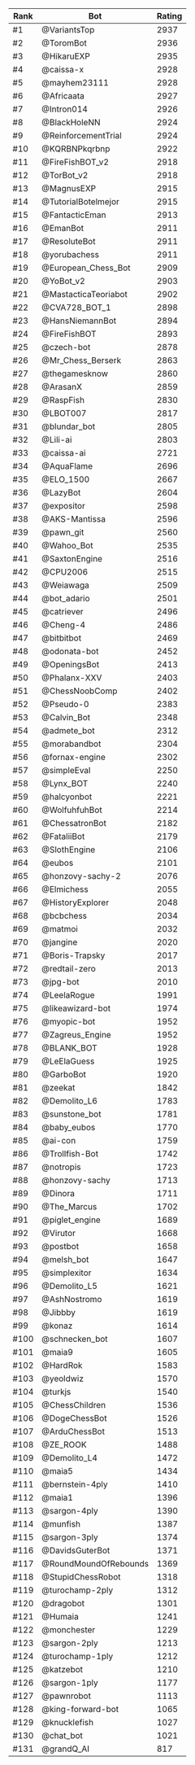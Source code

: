 Rank|Bot|Rating
---|---|---
#1|@VariantsTop|2937
#2|@ToromBot|2936
#3|@HikaruEXP|2935
#4|@caissa-x|2928
#5|@mayhem23111|2928
#6|@Africaata|2927
#7|@Intron014|2926
#8|@BlackHoleNN|2924
#9|@ReinforcementTrial|2924
#10|@KQRBNPkqrbnp|2922
#11|@FireFishBOT_v2|2918
#12|@TorBot_v2|2918
#13|@MagnusEXP|2915
#14|@TutorialBotelmejor|2915
#15|@FantacticEman|2913
#16|@EmanBot|2911
#17|@ResoluteBot|2911
#18|@yorubachess|2911
#19|@European_Chess_Bot|2909
#20|@YoBot_v2|2903
#21|@MastacticaTeoriabot|2902
#22|@CVA728_BOT_1|2898
#23|@HansNiemannBot|2894
#24|@FireFishBOT|2893
#25|@czech-bot|2878
#26|@Mr_Chess_Berserk|2863
#27|@thegamesknow|2860
#28|@ArasanX|2859
#29|@RaspFish|2830
#30|@LBOT007|2817
#31|@blundar_bot|2805
#32|@Lili-ai|2803
#33|@caissa-ai|2721
#34|@AquaFlame|2696
#35|@ELO_1500|2667
#36|@LazyBot|2604
#37|@expositor|2598
#38|@AKS-Mantissa|2596
#39|@pawn_git|2560
#40|@Wahoo_Bot|2535
#41|@SaxtonEngine|2516
#42|@CPU2006|2515
#43|@Weiawaga|2509
#44|@bot_adario|2501
#45|@catriever|2496
#46|@Cheng-4|2486
#47|@bitbitbot|2469
#48|@odonata-bot|2452
#49|@OpeningsBot|2413
#50|@Phalanx-XXV|2403
#51|@ChessNoobComp|2402
#52|@Pseudo-0|2383
#53|@Calvin_Bot|2348
#54|@admete_bot|2312
#55|@morabandbot|2304
#56|@fornax-engine|2302
#57|@simpleEval|2250
#58|@Lynx_BOT|2240
#59|@halcyonbot|2221
#60|@WolfuhfuhBot|2214
#61|@ChessatronBot|2182
#62|@FataliiBot|2179
#63|@SlothEngine|2106
#64|@eubos|2101
#65|@honzovy-sachy-2|2076
#66|@Elmichess|2055
#67|@HistoryExplorer|2048
#68|@bcbchess|2034
#69|@matmoi|2032
#70|@jangine|2020
#71|@Boris-Trapsky|2017
#72|@redtail-zero|2013
#73|@jpg-bot|2010
#74|@LeelaRogue|1991
#75|@likeawizard-bot|1974
#76|@myopic-bot|1952
#77|@Zagreus_Engine|1952
#78|@BLANK_BOT|1928
#79|@LeElaGuess|1925
#80|@GarboBot|1920
#81|@zeekat|1842
#82|@Demolito_L6|1783
#83|@sunstone_bot|1781
#84|@baby_eubos|1770
#85|@ai-con|1759
#86|@Trollfish-Bot|1742
#87|@notropis|1723
#88|@honzovy-sachy|1713
#89|@Dinora|1711
#90|@The_Marcus|1702
#91|@piglet_engine|1689
#92|@Virutor|1668
#93|@postbot|1658
#94|@melsh_bot|1647
#95|@simplexitor|1634
#96|@Demolito_L5|1621
#97|@AshNostromo|1619
#98|@Jibbby|1619
#99|@konaz|1614
#100|@schnecken_bot|1607
#101|@maia9|1605
#102|@HardRok|1583
#103|@yeoldwiz|1570
#104|@turkjs|1540
#105|@ChessChildren|1536
#106|@DogeChessBot|1526
#107|@ArduChessBot|1513
#108|@ZE_ROOK|1488
#109|@Demolito_L4|1472
#110|@maia5|1434
#111|@bernstein-4ply|1410
#112|@maia1|1396
#113|@sargon-4ply|1390
#114|@munfish|1387
#115|@sargon-3ply|1374
#116|@DavidsGuterBot|1371
#117|@RoundMoundOfRebounds|1369
#118|@StupidChessRobot|1318
#119|@turochamp-2ply|1312
#120|@dragobot|1301
#121|@Humaia|1241
#122|@monchester|1229
#123|@sargon-2ply|1213
#124|@turochamp-1ply|1212
#125|@katzebot|1210
#126|@sargon-1ply|1177
#127|@pawnrobot|1113
#128|@king-forward-bot|1065
#129|@knucklefish|1027
#130|@chat_bot|1021
#131|@grandQ_AI|817
